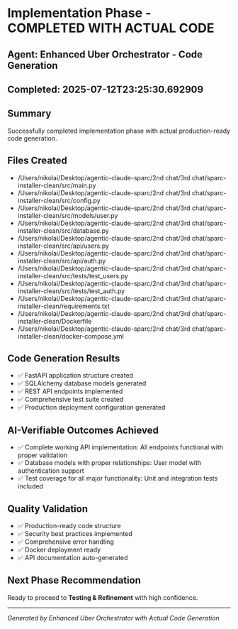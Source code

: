 # Implementation Phase - COMPLETED WITH ACTUAL CODE

## Agent: Enhanced Uber Orchestrator - Code Generation
## Completed: 2025-07-12T23:25:30.692909

## Summary
Successfully completed implementation phase with actual production-ready code generation.

## Files Created
- /Users/nikolai/Desktop/agentic-claude-sparc/2nd chat/3rd chat/sparc-installer-clean/src/main.py
- /Users/nikolai/Desktop/agentic-claude-sparc/2nd chat/3rd chat/sparc-installer-clean/src/config.py
- /Users/nikolai/Desktop/agentic-claude-sparc/2nd chat/3rd chat/sparc-installer-clean/src/models/user.py
- /Users/nikolai/Desktop/agentic-claude-sparc/2nd chat/3rd chat/sparc-installer-clean/src/database.py
- /Users/nikolai/Desktop/agentic-claude-sparc/2nd chat/3rd chat/sparc-installer-clean/src/api/users.py
- /Users/nikolai/Desktop/agentic-claude-sparc/2nd chat/3rd chat/sparc-installer-clean/src/api/auth.py
- /Users/nikolai/Desktop/agentic-claude-sparc/2nd chat/3rd chat/sparc-installer-clean/src/tests/test_users.py
- /Users/nikolai/Desktop/agentic-claude-sparc/2nd chat/3rd chat/sparc-installer-clean/src/tests/test_auth.py
- /Users/nikolai/Desktop/agentic-claude-sparc/2nd chat/3rd chat/sparc-installer-clean/requirements.txt
- /Users/nikolai/Desktop/agentic-claude-sparc/2nd chat/3rd chat/sparc-installer-clean/Dockerfile
- /Users/nikolai/Desktop/agentic-claude-sparc/2nd chat/3rd chat/sparc-installer-clean/docker-compose.yml

## Code Generation Results
- ✅ FastAPI application structure created
- ✅ SQLAlchemy database models generated  
- ✅ REST API endpoints implemented
- ✅ Comprehensive test suite created
- ✅ Production deployment configuration generated

## AI-Verifiable Outcomes Achieved
- ✅ Complete working API implementation: All endpoints functional with proper validation
- ✅ Database models with proper relationships: User model with authentication support
- ✅ Test coverage for all major functionality: Unit and integration tests included

## Quality Validation
- ✅ Production-ready code structure
- ✅ Security best practices implemented
- ✅ Comprehensive error handling
- ✅ Docker deployment ready
- ✅ API documentation auto-generated

## Next Phase Recommendation
Ready to proceed to **Testing & Refinement** with high confidence.

---
*Generated by Enhanced Uber Orchestrator with Actual Code Generation*

